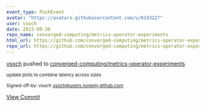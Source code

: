 ```yaml
---
event_type: PushEvent
avatar: "https://avatars.githubusercontent.com/u/814322?"
user: vsoch
date: 2023-09-30
repo_name: converged-computing/metrics-operator-experiments
html_url: https://github.com/converged-computing/metrics-operator-experiments/commit/7578c6461c4a0dfa90235fad0c427d4ff06956eb
repo_url: https://github.com/converged-computing/metrics-operator-experiments
---
```


<a href='https://github.com/vsoch' target='_blank'>vsoch</a> pushed to <a href='https://github.com/converged-computing/metrics-operator-experiments' target='_blank'>converged-computing/metrics-operator-experiments</a>

<small>update plots to combine latency across sizes

Signed-off-by: vsoch <vsoch@users.noreply.github.com></small>

<a href='https://github.com/converged-computing/metrics-operator-experiments/commit/7578c6461c4a0dfa90235fad0c427d4ff06956eb' target='_blank'>View Commit</a>